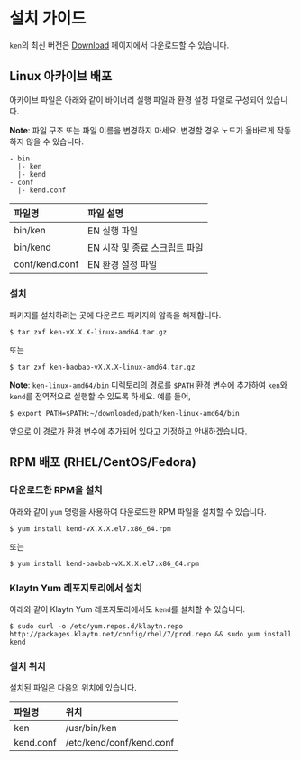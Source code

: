 # 설치 가이드 <a id="installation-guide"></a>

`ken`의 최신 버전은 [Download](download.md) 페이지에서 다운로드할 수 있습니다.

## Linux 아카이브 배포 <a id="linux-archive-distribution"></a>

아카이브 파일은 아래와 같이 바이너리 실행 파일과 환경 설정 파일로 구성되어 있습니다.

**Note**: 파일 구조 또는 파일 이름을 변경하지 마세요. 변경할 경우 노드가 올바르게 작동하지 않을 수 있습니다.

```text
- bin
  |- ken
  |- kend
- conf
  |- kend.conf
```

| 파일명            | 파일 설명              |
|:-------------- |:------------------ |
| bin/ken        | EN 실행 파일           |
| bin/kend       | EN 시작 및 종료 스크립트 파일 |
| conf/kend.conf | EN 환경 설정 파일        |

### 설치 <a id="installation"></a>

패키지를 설치하려는 곳에 다운로드 패키지의 압축을 해제합니다.

```text
$ tar zxf ken-vX.X.X-linux-amd64.tar.gz
```

또는

```text
$ tar zxf ken-baobab-vX.X.X-linux-amd64.tar.gz
```

**Note**: `ken-linux-amd64/bin` 디렉토리의 경로를 `$PATH` 환경 변수에 추가하여 `ken`와 `kend`를 전역적으로 실행할 수 있도록 하세요. 예를 들어,

```text
$ export PATH=$PATH:~/downloaded/path/ken-linux-amd64/bin
```

앞으로 이 경로가 환경 변수에 추가되어 있다고 가정하고 안내하겠습니다.

## RPM 배포 \(RHEL/CentOS/Fedora\)<a id="rpm-rhel-centos-fedora"></a>

### 다운로드한 RPM을 설치 <a id="install-downloaded-rpm"></a>

아래와 같이 `yum` 명령을 사용하여 다운로드한 RPM 파일을 설치할 수 있습니다.

```text
$ yum install kend-vX.X.X.el7.x86_64.rpm
```

또는

```text
$ yum install kend-baobab-vX.X.X.el7.x86_64.rpm
```

### Klaytn Yum 레포지토리에서 설치 <a id="install-from-klaytn-yum-repo"></a>

아래와 같이 Klaytn Yum 레포지토리에서도 `kend`를 설치할 수 있습니다.

```text
$ sudo curl -o /etc/yum.repos.d/klaytn.repo http://packages.klaytn.net/config/rhel/7/prod.repo && sudo yum install kend
```

### 설치 위치 <a id="installed-location"></a>

설치된 파일은 다음의 위치에 있습니다.

| 파일명       | 위치                       |
|:--------- |:------------------------ |
| ken       | /usr/bin/ken             |
| kend.conf | /etc/kend/conf/kend.conf |



